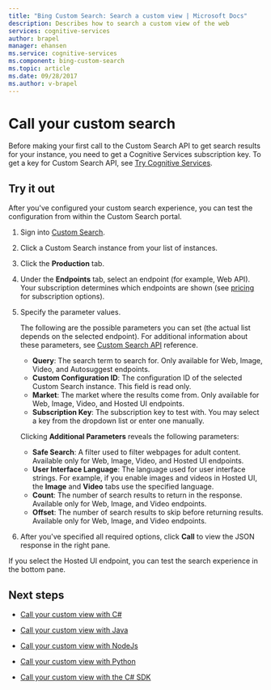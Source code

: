 ```yaml
---
title: "Bing Custom Search: Search a custom view | Microsoft Docs"
description: Describes how to search a custom view of the web
services: cognitive-services
author: brapel
manager: ehansen
ms.service: cognitive-services
ms.component: bing-custom-search
ms.topic: article
ms.date: 09/28/2017
ms.author: v-brapel
---
```


# Call your custom search

Before making your first call to the Custom Search API to get search results for your instance, you need to get a Cognitive Services subscription key. To get a key for Custom Search API, see [Try Cognitive Services](https://azure.microsoft.com/try/cognitive-services/?api=bing-custom-search).


## Try it out

After you've configured your custom search experience, you can test the configuration from within the Custom Search portal. 

1. Sign into [Custom Search](https://customsearch.ai).
2. Click a Custom Search instance from your list of instances.
3. Click the **Production** tab. 
4. Under the **Endpoints** tab, select an endpoint (for example, Web API). Your subscription determines which endpoints are shown (see [pricing](https://azure.microsoft.com/pricing/details/cognitive-services/bing-custom-search/) for subscription options). 
5. Specify the parameter values. 

    The following are the possible parameters you can set (the actual list depends on the selected endpoint). For additional information about these parameters, see [Custom Search API](https://docs.microsoft.com/rest/api/cognitiveservices/bing-custom-search-api-v7-reference#query-parameters) reference.

    - **Query**: The search term to search for. Only available for Web, Image, Video, and Autosuggest endpoints.
    - **Custom Configuration ID**: The configuration ID of the selected Custom Search instance. This field is read only.
    - **Market**: The market where the results come from. Only available for Web, Image, Video, and Hosted UI endpoints.
    - **Subscription Key**: The subscription key to test with. You may select a key from the dropdown list or enter one manually.  
      
    Clicking **Additional Parameters** reveals the following parameters:  
      
    - **Safe Search**: A filter used to filter webpages for adult content. Available only for Web, Image, Video, and Hosted UI endpoints.
    - **User Interface Language**: The language used for user interface strings. For example, if you enable images and videos in Hosted UI, the **Image** and **Video** tabs use the specified language.
    - **Count**: The number of search results to return in the response. Available only for Web, Image, and Video endpoints.
    - **Offset**: The number of search results to skip before returning results. Available only for Web, Image, and Video endpoints.

6. After you've specified all required options, click **Call** to view the JSON response in the right pane. 

If you select the Hosted UI endpoint, you can test the search experience in the bottom pane.

## Next steps

- [Call your custom view with C#](./call-endpoint-csharp.md)
- [Call your custom view with Java](./call-endpoint-java.md)
- [Call your custom view with NodeJs](./call-endpoint-nodejs.md)
- [Call your custom view with Python](./call-endpoint-python.md)

- [Call your custom view with the C# SDK](./sdk-csharp-quick-start.md)